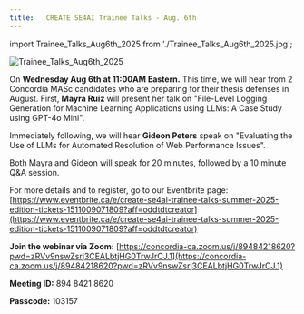 ```yaml
---
title:   CREATE SE4AI Trainee Talks - Aug. 6th
---
```



import Trainee_Talks_Aug6th_2025 from './Trainee_Talks_Aug6th_2025.jpg';

<img src={Trainee_Talks_Aug6th_2025} alt="Trainee_Talks_Aug6th_2025" />

 
On **Wednesday Aug 6th at 11:00AM Eastern.** This time, we will hear from 2 Concordia MASc candidates who are preparing for their thesis defenses in August. First, **Mayra Ruiz** will present her talk on "File-Level Logging Generation for Machine Learning Applications using LLMs: A Case Study using GPT-4o Mini".

Immediately following, we will hear **Gideon Peters** speak on "Evaluating the Use of LLMs for Automated Resolution of Web Performance Issues".

Both Mayra and Gideon will speak for 20 minutes, followed by a 10 minute Q&A session.

For more details and to register, go to our Eventbrite page:
[https://www.eventbrite.ca/e/create-se4ai-trainee-talks-summer-2025-edition-tickets-1511009071809?aff=oddtdtcreator](https://www.eventbrite.ca/e/create-se4ai-trainee-talks-summer-2025-edition-tickets-1511009071809?aff=oddtdtcreator)

**Join the webinar via Zoom:** [https://concordia-ca.zoom.us/j/89484218620?pwd=zRVv9nswZsrj3CEALbtjHG0TrwJrCJ.1](https://concordia-ca.zoom.us/j/89484218620?pwd=zRVv9nswZsrj3CEALbtjHG0TrwJrCJ.1)

**Meeting ID:** 894 8421 8620

**Passcode:** 103157
 